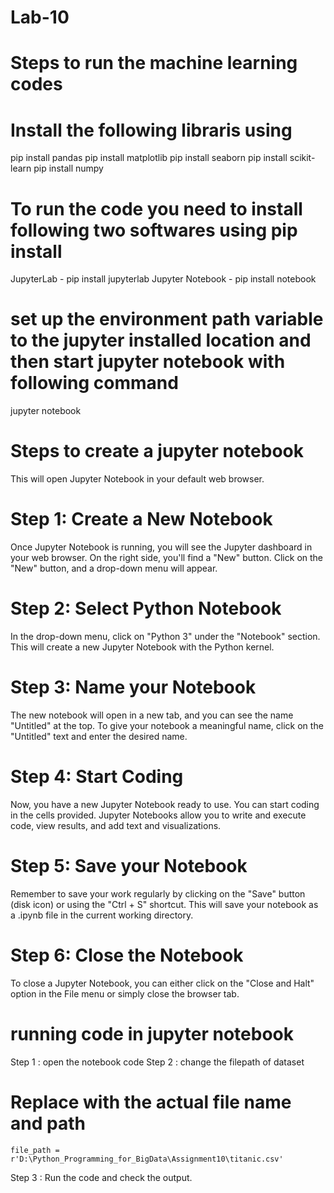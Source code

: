 # Lab-10
# Steps to run the machine learning codes
# Install the following libraris using 
pip install pandas 
pip install matplotlib
pip install seaborn
pip install scikit-learn
pip install numpy

# To run the code you need to install following two softwares using pip install
JupyterLab - pip install jupyterlab
Jupyter Notebook - pip install notebook
# set up the environment path variable to the jupyter installed location and then start jupyter notebook with following command
jupyter notebook

# Steps to create a jupyter notebook
This will open Jupyter Notebook in your default web browser.

# Step 1: Create a New Notebook
Once Jupyter Notebook is running, you will see the Jupyter dashboard in your web browser. On the right side, you'll find a "New" button. Click on the "New" button, and a drop-down menu will appear.

# Step 2: Select Python Notebook
In the drop-down menu, click on "Python 3" under the "Notebook" section. This will create a new Jupyter Notebook with the Python kernel.

# Step 3: Name your Notebook
The new notebook will open in a new tab, and you can see the name "Untitled" at the top. To give your notebook a meaningful name, click on the "Untitled" text and enter the desired name.

# Step 4: Start Coding
Now, you have a new Jupyter Notebook ready to use. You can start coding in the cells provided. Jupyter Notebooks allow you to write and execute code, view results, and add text and visualizations.

# Step 5: Save your Notebook
Remember to save your work regularly by clicking on the "Save" button (disk icon) or using the "Ctrl + S" shortcut. This will save your notebook as a .ipynb file in the current working directory.

# Step 6: Close the Notebook
To close a Jupyter Notebook, you can either click on the "Close and Halt" option in the File menu or simply close the browser tab.

# running code in jupyter notebook
Step 1 : open the notebook code
Step 2 : change the filepath of dataset 
# Replace  with the actual file name and path
    file_path = r'D:\Python_Programming_for_BigData\Assignment10\titanic.csv'

Step 3 : Run the code and check the output.

